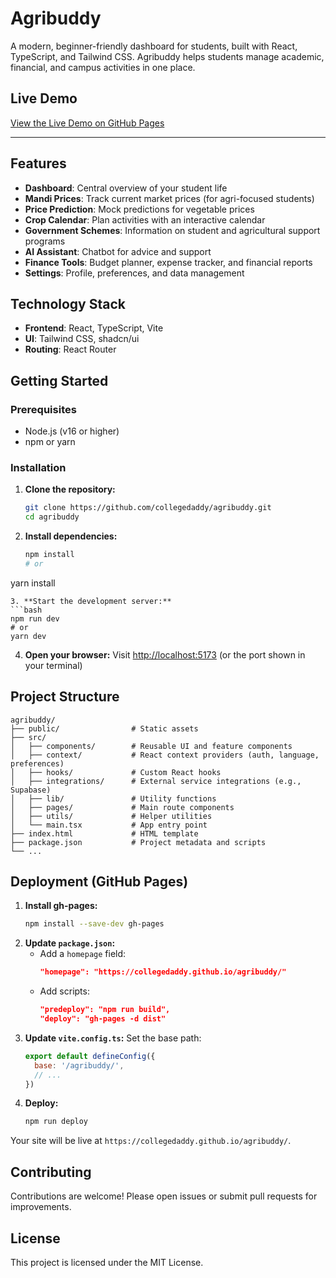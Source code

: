 # Agribuddy

A modern, beginner-friendly dashboard for students, built with React, TypeScript, and Tailwind CSS. Agribuddy helps students manage academic, financial, and campus activities in one place.

## Live Demo

[View the Live Demo on GitHub Pages](https://collegedaddy.github.io/agribuddy/)

---

## Features

- **Dashboard**: Central overview of your student life
- **Mandi Prices**: Track current market prices (for agri-focused students)
- **Price Prediction**: Mock predictions for vegetable prices
- **Crop Calendar**: Plan activities with an interactive calendar
- **Government Schemes**: Information on student and agricultural support programs
- **AI Assistant**: Chatbot for advice and support
- **Finance Tools**: Budget planner, expense tracker, and financial reports
- **Settings**: Profile, preferences, and data management

## Technology Stack

- **Frontend**: React, TypeScript, Vite
- **UI**: Tailwind CSS, shadcn/ui
- **Routing**: React Router

## Getting Started

### Prerequisites
- Node.js (v16 or higher)
- npm or yarn

### Installation

1. **Clone the repository:**
   ```bash
   git clone https://github.com/collegedaddy/agribuddy.git
   cd agribuddy
   ```
2. **Install dependencies:**
   ```bash
   npm install
   # or
yarn install
   ```
3. **Start the development server:**
   ```bash
   npm run dev
   # or
yarn dev
   ```
4. **Open your browser:**
   Visit [http://localhost:5173](http://localhost:5173) (or the port shown in your terminal)

## Project Structure

```
agribuddy/
├── public/                # Static assets
├── src/
│   ├── components/        # Reusable UI and feature components
│   ├── context/           # React context providers (auth, language, preferences)
│   ├── hooks/             # Custom React hooks
│   ├── integrations/      # External service integrations (e.g., Supabase)
│   ├── lib/               # Utility functions
│   ├── pages/             # Main route components
│   ├── utils/             # Helper utilities
│   └── main.tsx           # App entry point
├── index.html             # HTML template
├── package.json           # Project metadata and scripts
└── ...
```

## Deployment (GitHub Pages)

1. **Install gh-pages:**
   ```bash
   npm install --save-dev gh-pages
   ```
2. **Update `package.json`:**
   - Add a `homepage` field:
     ```json
     "homepage": "https://collegedaddy.github.io/agribuddy/"
     ```
   - Add scripts:
     ```json
     "predeploy": "npm run build",
     "deploy": "gh-pages -d dist"
     ```
3. **Update `vite.config.ts`:**
   Set the base path:
   ```js
   export default defineConfig({
     base: '/agribuddy/',
     // ...
   })
   ```
4. **Deploy:**
   ```bash
   npm run deploy
   ```

Your site will be live at `https://collegedaddy.github.io/agribuddy/`.

## Contributing

Contributions are welcome! Please open issues or submit pull requests for improvements.

## License

This project is licensed under the MIT License.


